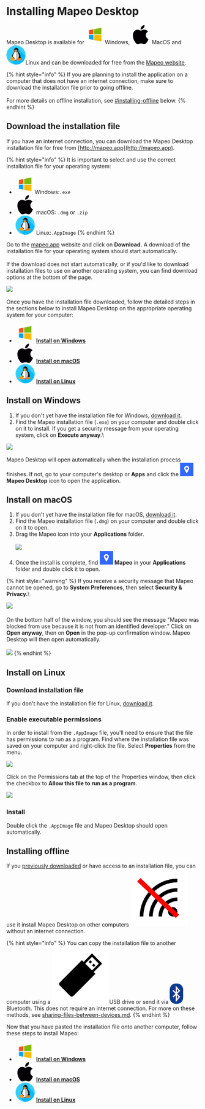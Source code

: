 # Installing Mapeo Desktop

Mapeo Desktop is available for <img src="../../.gitbook/assets/Windows-logo.png" alt="" data-size="line">Windows, <img src="../../.gitbook/assets/mac.png" alt="" data-size="line"> MacOS and <img src="../../.gitbook/assets/linux.png" alt="" data-size="line">Linux and can be downloaded for free from the [Mapeo website](https://www.digital-democracy.org/mapeo/).

{% hint style="info" %}
If you are planning to install the application on a computer that does not have an internet connection, make sure to download the installation file prior to going offline.\
\
For more details on offline installation, see [#installing-offline](installing-mapeo-desktop.md#installing-offline "mention") below.
{% endhint %}

## Download the installation file

If you have an internet connection, you can download the Mapeo Desktop installation file for free from [http://mapeo.app](http://mapeo.app).

{% hint style="info" %}
It is important to select and use the correct installation file for your operating system:

* <img src="../../.gitbook/assets/Windows-logo.png" alt="" data-size="line">Windows:`.exe`
* <img src="../../.gitbook/assets/mac.png" alt="" data-size="line"> macOS: `.dmg` or `.zip`
* <img src="../../.gitbook/assets/linux.png" alt="" data-size="line"> Linux:`.AppImage`
{% endhint %}

Go to the [mapeo.app](https://www.digital-democracy.org/mapeo/) website and click on **Download.** A download of the installation file for your operating system should start automatically.\
\
If the download does not start automatically, or if you'd like to download installation files to use on another operating system, you can find download options at the bottom of the page.

![](https://lh3.googleusercontent.com/E\_z0p4l7yCsYHL4JCBHYKPTwexwyuZmUeCocPedWk4kAiP-fA5dHCBpNmQA6oMBuUd34X3-w8MbF\_Za6rUehwNBb3z-Stkr6FnXExz2YPkSW61MNpeME7Nt6xZdlPA)

Once you have the installation file downloaded, follow the detailed steps in the sections below to install Mapeo Desktop on the appropriate operating system for your computer:

* <img src="../../.gitbook/assets/Windows-logo.png" alt="" data-size="line"> [**Install on Windows**](installing-mapeo-desktop.md#install-on-windows)
* <img src="../../.gitbook/assets/mac.png" alt="" data-size="line"> [**Install on macOS**](installing-mapeo-desktop.md#installation-on-macos)
* <img src="../../.gitbook/assets/linux.png" alt="" data-size="line"> [**Install on Linux**](installing-mapeo-desktop.md#install-on-linux)

## Install on Windows

1. If you don't yet have the installation file for Windows, [download it](installing-mapeo-desktop.md#download-the-installation-file).
2. Find the Mapeo installation file (`.exe`) on your computer and double click on it to install. If you get a security message from your operating system, click on **Execute anyway**.\\

![](https://lh3.googleusercontent.com/Tsq5jLMWd1wSHKbDzVT\_WFc-bUSBtbn3gj-6ta8YqJzQzXqoHDQ5Jw6ehXNz\_1ZopSYMZMN0O5ZZ6L4gM5Vuva08ZwHe1mzo0zPZCyK5r10qXb26CtMb1Twbf-l2CA)

Mapeo Desktop will open automatically when the installation process finishes. If not, go to your computer's desktop or **Apps** and click the <img src="../../.gitbook/assets/Md-icon.png" alt="" data-size="line"> **Mapeo Desktop** icon to open the application.

## Install on macOS ​

1. If you don't yet have the installation file for macOS, [download it](installing-mapeo-desktop.md#download-the-installation-file).
2. Find the Mapeo installation file (`.dmg`) on your computer and double click on it to open.
3. Drag the Mapeo icon into your **Applications** folder.\
   \
   ![](../../.gitbook/assets/Md\_mac\_install\_drag\_app\_icon\_to\_applications.png)
4. Once the install is complete, find <img src="../../.gitbook/assets/Md-icon.png" alt="" data-size="line"> **Mapeo** in your **Applications** folder and double click it to open.

{% hint style="warning" %}
If you receive a security message that Mapeo cannot be opened, go to **System Preferences**, then select **Security & Privacy.**\


![](../../.gitbook/assets/Mac\_system\_settings\_security.png)\
\
On the bottom half of the window, you should see the message "Mapeo was blocked from use because it is not from an identified developer." Click on **Open anyway**, then on **Open** in the pop-up confirmation window. Mapeo Desktop will then open automatically.\
\
![](../../.gitbook/assets/Mac\_security\_open\_anyway.png)
{% endhint %}

## Install on Linux

### Download installation file

If you don't have the installation file for Linux, [download it](installing-mapeo-desktop.md#download-the-installation-file).

### Enable executable permissions

In order to install from the `.AppImage` file, you'll need to ensure that the file has permissions to run as a program. Find where the installation file was saved on your computer and right-click the file. Select **Properties** from the menu.

![](../../.gitbook/assets/Linux\_right\_click\_appImage.jpg)

Click on the Permissions tab at the top of the Properties window, then click the checkbox to **Allow this file to run as a program**.

![](../../.gitbook/assets/Linux\_allow\_executable\_permissions.jpg)

### Install

Double click the `.AppImage` file and Mapeo Desktop should open automatically.

## Installing offline <a href="#installing-offline" id="installing-offline"></a>

If you [previously downloaded](installing-mapeo-desktop.md#download-the-installation-file) or have access to an installation file, you can use it install Mapeo Desktop on other computers <img src="../../.gitbook/assets/Computer_no_internet_icon.png" alt="" data-size="line"> without an internet connection.

{% hint style="info" %}
You can copy the installation file to another computer using a <img src="../../.gitbook/assets/USB_stick_memory.png" alt="" data-size="line">USB drive or send it via <img src="../../.gitbook/assets/bluetooth.jpg" alt="" data-size="line"> Bluetooth. This does not require an internet connection. For more on these methods, see [sharing-files-between-devices.md](../troubleshooting/sharing-files-between-devices.md "mention").
{% endhint %}

Now that you have pasted the installation file onto another computer, follow these steps to install Mapeo:

* <img src="../../.gitbook/assets/Windows-logo.png" alt="" data-size="line"> [**Install on Windows**](installing-mapeo-desktop.md#install-on-windows)
* <img src="../../.gitbook/assets/mac.png" alt="" data-size="line"> [**Install on macOS**](installing-mapeo-desktop.md#installation-on-macos)
* <img src="../../.gitbook/assets/linux.png" alt="" data-size="line"> [**Install on Linux**](installing-mapeo-desktop.md#install-on-linux)
